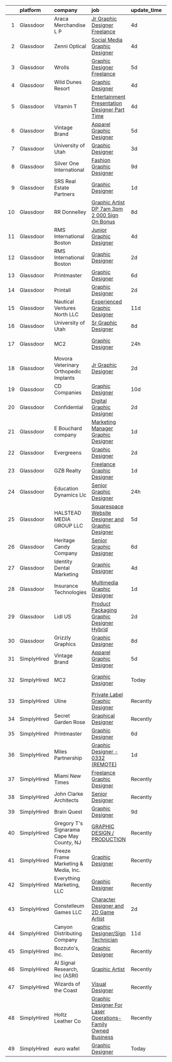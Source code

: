 

|    | platform    | company                                   | job                                                                                                                                                                                                                                                                                                                                                                                                                                                                                                                                                                                                                                                                                                                                                                                                                                                                                                                                                                                                                                                                                                                                         | update_time   | location             |
|---:|:------------|:------------------------------------------|:--------------------------------------------------------------------------------------------------------------------------------------------------------------------------------------------------------------------------------------------------------------------------------------------------------------------------------------------------------------------------------------------------------------------------------------------------------------------------------------------------------------------------------------------------------------------------------------------------------------------------------------------------------------------------------------------------------------------------------------------------------------------------------------------------------------------------------------------------------------------------------------------------------------------------------------------------------------------------------------------------------------------------------------------------------------------------------------------------------------------------------------------|:--------------|:---------------------|
|  1 | Glassdoor   | Araca Merchandise L P                     | [Jr  Graphic Designer   Freelance](https://www.glassdoor.com/partner/jobListing.htm?pos=115&ao=1110586&s=58&guid=00000181c2d338c8b219b754cf1451ba&src=GD_JOB_AD&t=SR&vt=w&ea=1&cs=1_2c835638&cb=1656831031890&jobListingId=1007969224262&cpc=8795CF9063CD573D&jrtk=3-0-1g71d6e7e2hij001-1g71d6e7p2beh000-4f202b68e8795897--6NYlbfkN0C5jinrRu9OFhzXOfMFG0wpnKYKfiIowwwIeRu8MnNJgc43Lf5OFtMVXfVG-wWgMYDgDAzBkjvsXjKsXQ7SrSkLqya4QFyStzmb1_W01uclnUgAK8sxOWNnjIF6s-qGzhS7Kc8xXrWAM7esJsagZJAwRebVVFNtMgVKaja0ngpl7nMb2LUak-EunU9xgPdp0sHKJuslSL5Ntbl7W9A8Z0qNMDmhQQXWP8NZJGHPadIjSOlTLmPVke-NFQW-IyiCx-28geR2Q9aEnMcoFZBXIkZetkCW6d8LkO3vynDcBcdQK0jMWGU797XOc1Da8l0lOH9s4YsTKVx1WggtSNvwu-x86rA4KEdJ3Wez5aac5qvLT9D3KRhnYmDzieeqCa-zUGiR1taM3i7fvkACDuzdaDfI1J4YVj_GnW3p6cc07Zd_y80gShxYyVCNBJrMNL89JlRgaJHBQW1vApK66a8w0SM6JvsGBxklRQq4nlpaxqXHX4MHE91oQApBqZszcgKYtMk%3D)                                                                                                                                                                                                                                                                   | 4d            | Remote               |
|  2 | Glassdoor   | Zenni Optical                             | [Social Media Graphic Designer](https://www.glassdoor.com/partner/jobListing.htm?pos=130&ao=1110586&s=58&guid=00000181c2d338c8b219b754cf1451ba&src=GD_JOB_AD&t=SR&vt=w&cs=1_1e38e60e&cb=1656831031891&jobListingId=1007969230262&cpc=AC285F3A3ECA6BB0&jrtk=3-0-1g71d6e7e2hij001-1g71d6e7p2beh000-ac1deeb57636a81b--6NYlbfkN0D-wagnijxwAeJpKSfKqQ0J9oHqjS3FlIu-AqopM5OplQZzaVhIx9UO4Q8hxVMhGuUIH9154MSzt67s4g3wK9nM8GbxHMKWLwNzZl0K4Dnmf0BecyqHD-M-y1UXpLt_qV-9D7FsIU6Cdfgo9RMGnZUZJaTI__ExEmfPIpNcOE9NpsocCCkS7kWnO4Hgyr6pC-qfAaYGTecflQT2qn7OArbxQChAx8xQ2fafbWwAQAbfnW8uFYJeo6PaNjdoKiStTabVEkvdIKQlPWawAQ9mCrXYS9nc6Ofjk5phFYwd-tpZB44a7o3vmWnCW3lhIlguGjrd2zdpSUDlAjCE2pPXOga4F-Vf3JVRRgSh5nrqhxu05gJ3NQ5XqArJMcoPCsv9wveG6t3bbMMO1Yvea3dOwdWgp9s3WFwg9usLfEsGJRZp9i8hCMNJwvxMPRh-fLq18fxMJL9p9OhZkufMwfKPomip)                                                                                                                                                                                                                                                                                                                         | 4d            | Remote               |
|  3 | Glassdoor   | Wrolls                                    | [Graphic Designer  Freelance ](https://www.glassdoor.com/partner/jobListing.htm?pos=126&ao=1110586&s=58&guid=00000181c2d338c8b219b754cf1451ba&src=GD_JOB_AD&t=SR&vt=w&ea=1&cs=1_1a06f4c4&cb=1656831031891&jobListingId=1007966460569&cpc=0C139D4CAD5A6DB2&jrtk=3-0-1g71d6e7e2hij001-1g71d6e7p2beh000-041ec3a71ec7807b--6NYlbfkN0B-D9-9NFQVGBNdNPNKC6utMsn0MpSYDnBZpXH1dBjhhxFfKCu1Pp5vlKVK-P3_F2jnPn6QJJJN5KHhZ8PKCmg6NVPN9-tVtgVUiGrrU-n9in23sQ6zbgyVlcJRmKKULNjCNxwFH6PPJtV_IJyKgIwXsif3Vb7LYdNIXCJ9j_fqp3uMoQmbofBx34BY6Qy2o2wEEGnquA73jWTaIJLjEqA0EvTB4elYXjvWxEn6mfPyocF2X2ANNqM8c4vPrZ9blPL99GKgOScb_rF2VQPaS-5dbxWs8P2MFL-yi__-d-5WjT1UADCRJHeIf-_V4UmU6aRS8Le4oMKOBoZY71rRIXiBjQ9erKpIagPWvt7pqWoGTswWvUPuoJJms_kvM_dnAR4qDOVVn7I7ZQu7lYPguMlJ8ZnFCoh6IAjzwIz8e7Q_gxMlmoMhrxky4VrPsgfInX7x_rlnWSoOFoAhFbEop80csDnvpQxejwy6zIOifWZ91cKGx_P2wuHF_9PcI5pZLto%3D)                                                                                                                                                                                                                                                                       | 5d            | New York, NY         |
|  4 | Glassdoor   | Wild Dunes Resort                         | [Graphic Designer](https://www.glassdoor.com/partner/jobListing.htm?pos=119&ao=1110586&s=58&guid=00000181c2d338c8b219b754cf1451ba&src=GD_JOB_AD&t=SR&vt=w&ea=1&cs=1_590b4cc2&cb=1656831031890&jobListingId=1007968442287&cpc=FD56AAAF1899B499&jrtk=3-0-1g71d6e7e2hij001-1g71d6e7p2beh000-1d7948a32e06f6fa--6NYlbfkN0ARMfNJ7HLmvTpYSs1xbbLZVt683t93Y1w4e4o12pDjMiNL6hgcHFG3EHKBCQ9ofSx8eS_H4bHuShJaSNQSEh_OhsMRSxv6DnuiwW2faAmDIO4OBejSmTS6B7ziteCFIHNOndEre1hNVJrezqY-msA_KWhcQhD6robCebs4mnvya-sMFM2iIKFFNEq66x1d9-GV4fFQ0b2sxlrargd9pHWULafOSFP4GCUvBrELDg6fKUiu6CHfHWxxqS3GkTkn6t62XyEfIYN9PrwEC-bh35BufYQ1trxb2Cwjhxml6CYbrVnORBIlxS_bxCS6YQv59DoSZNRRKVI3edcOdN-5ca3tGL0mG2jufz_oeewn_ivWULDD9izivfNSGPk5ErWf5hwZ5gH_PcizAFW-gasWNsd7sFRI1SGrFBk8YyaGQnywf2YDQNUglVj-5XNTixD0RTiPSedgNiS3J_BaUlRldaaOpbyP4iWUdX0XzDoxSIe2_RF-CZaPenpqmbUevdA2Pbe3_NaOvXB8OvtCyckXY-Tv)                                                                                                                                                                                                                                                                 | 4d            | Isle of Palms, SC    |
|  5 | Glassdoor   | Vitamin T                                 | [Entertainment Presentation Designer   Part Time](https://www.glassdoor.com/partner/jobListing.htm?pos=109&ao=1110586&s=58&guid=00000181c2d338c8b219b754cf1451ba&src=GD_JOB_AD&t=SR&vt=w&cs=1_e8ddaba9&cb=1656831031888&jobListingId=1007969280188&cpc=F6166180ED45EB11&jrtk=3-0-1g71d6e7e2hij001-1g71d6e7p2beh000-bf7971eaacd2cf3b--6NYlbfkN0DMrcEu7yrtATojKJA7cEzGQ3FdRGWLh0CZQInL4ECGI6k5tN82kdM0OKoro5eXmjrQoKASEFt0XTvfbHrv98IfXC6hOQchGJ1DiHFwZunrctG8Zu8lzkO6Mv8seqeUvVRD-lL57HaNwpd5xmByx-hEcqPoSApCq4RcqOvFlPbGtfO2EXIc8r1ZxSrdgzJcmxKVrQ0L2d8XjXlW89p13XSpNYFpdo3tllDYRdn5Dg_4KXWO1Z7P1Ke-HKT6_ADbnt8jp5Y8bdyGF0zq5EhSQ_Zz0gg92HfNQKqf-tQhVO7m9zbjiOKOIumjkgInPDo79Or3kays9hdW4KZhXqnYhCH_xfQthmTIUcBpkX6T_ch-hhW5E319zM8zc8mTxWDbtA6dPKoE77GQNN93HzMRoZlYr4ki7iF7I4yFDllLtqynNefNDSRmTJtkKbcLfzorwA0HfCWYmOS4DbMNl3UDSHj6P8CGjFYkYGk%3D)                                                                                                                                                                                                                                                                                         | 4d            | Remote               |
|  6 | Glassdoor   | Vintage Brand                             | [Apparel Graphic Designer](https://www.glassdoor.com/partner/jobListing.htm?pos=117&ao=1110586&s=58&guid=00000181c2d338c8b219b754cf1451ba&src=GD_JOB_AD&t=SR&vt=w&ea=1&cs=1_96e1fa25&cb=1656831031890&jobListingId=1007966596963&cpc=47CFDC01B3F81FAC&jrtk=3-0-1g71d6e7e2hij001-1g71d6e7p2beh000-38afed33ba83a072--6NYlbfkN0Cp_WSJKd_Pz82imZmURPbhd3kYBsiZi4lpMLOH6vOlLHXZ4NTKdKhMpodYg_ElUV7cxQWFwLcKdSa0rBgfGTtG9OcXUcYLi8qERdJqGePMQ73YsA5PkjWWSNlxCsMhJwaP9JHe2F1Qtix47jYDXJxKjCDlIfiwhvKHlYhYGpwz40NeK4bEwCyANToXW77uptFndzf8U7cm3vjexZWnDGG7nlNe75jxXnR_RdF_b7dghSPH8qwkdKZ5zYbFSyXj6uxcOjK6VY5ysZwFS1musH337ytY8uO-SknD5QXFgBRYbVijcjR9HtYGu2tp12tEkALSpu1tL7euY3ScCwrnPHQjRc3sDtP63bezvOaHppZUdp79jMxBM5sKh_5hQfL-CZM2PrOsFCKk0gl59xdB1PeQdupeGPKeH-rT99vFUZWzG9Ear8imAB2zFrsn_wJutbcJ-33fWXhJTdPoG6aTZ9dZvOKgkMbslQIWfQA-V3sssRucFFuMZwGcZ3fUwtyi4TE%3D)                                                                                                                                                                                                                                                                           | 5d            | Remote               |
|  7 | Glassdoor   | University of Utah                        | [Graphic Designer](https://www.glassdoor.com/partner/jobListing.htm?pos=110&ao=1110586&s=58&guid=00000181c2d338c8b219b754cf1451ba&src=GD_JOB_AD&t=SR&vt=w&cs=1_8060c44f&cb=1656831031888&jobListingId=1007971287453&cpc=4050D81B60456B41&jrtk=3-0-1g71d6e7e2hij001-1g71d6e7p2beh000-a165ea6452effc6c--6NYlbfkN0CeT8FX21qA8aHoekqZMuZU4Mih5bXiRa2bV6asheKhAhlBOEzVDC23owRBHdf4eGojqX3mqXkyVuSmbNBVOyUdckDkzbMrnzKnZiUrfYyvUXOsT607bmYb-dwJfPLqvM-9bEKJI1ilysBXbnJkOMbz3Y_TS3WiiY4uKX7x-chWFYoctlMW2I7SbxyaRyGDiq37t4c62x1LFNfuGUoSAk5xThkHjSfmICse0wKCyhyH1WdUzPAaSJHaVKKbOqVmj53RZ5jX1WnH2iqD_GUdQ_dd-BQWn5Qo2BS0FpmQyC_AsbK5sSsY2Ak2Fv_XY6M4XKIBWmbOjsM_oPw_vztyjcny-eLmQ8PibC7fT1pr8NjjQBKPaJnItGCXafj3MgVfQd85-3zFMwWywWCU4Ah_5KRqonUCCST1mleXGK_ug63YbeIHlbgVZNpYAoJG1DAIwWiaRcmB-mr3DMa6Umve0TON)                                                                                                                                                                                                                                                                                                                                      | 3d            | Salt Lake City, UT   |
|  8 | Glassdoor   | Silver One International                  | [Fashion   Graphic Designer](https://www.glassdoor.com/partner/jobListing.htm?pos=120&ao=1110586&s=58&guid=00000181c2d338c8b219b754cf1451ba&src=GD_JOB_AD&t=SR&vt=w&ea=1&cs=1_3938d0b8&cb=1656831031890&jobListingId=1007960182730&cpc=9952A63AB06E78AD&jrtk=3-0-1g71d6e7e2hij001-1g71d6e7p2beh000-3a6a9cb12624eae0--6NYlbfkN0CPKkCvCkja5ODHbDGpYljTShcneim2dZY2lAzUYGn0_73bX5U5zSpw1-HyiiWgRcUjDq3i3VUoVJlTgkZDmhvlXX518Sipwod1cTQiTxAsFXCPT7pTeq8s_3FoszeZkZC-JeecFrGFslj4r1eijsPk-JPu5v57Clh1fePcP5cvQ-NvLbo1Pbp2DBilxSzoQAGQ2klhmVYPGu5JORCa_ExN-QFKH6N7fvY0jv-DoRFC-CDouJaO80Mi0oVAUH_8vkI-uvIKkTrYoyksnWTVsae0nDetkAuGrIwwAHSpcke1qynppFu5Dwdl8li46lrViTfxtP-zBIqk97HekioqaYmzZeZXOcflO2WemyOhwGCG6ECPcb9JlAhESTiOI_jidf50u-J9y7KJhWECBp-qigrVsFYGvsRbujzou2Qdv3WfMjGdr3DX_3bH2-wy-b6Vm92NkgXfDkMtu7VimjwexS0RTuVOPYv8cchRwNB2elgWKzFlM2NEkz59o9D5bsHQAny2gZJyPDr-yn-3gSMxE42x)                                                                                                                                                                                                                                                       | 9d            | New York, NY         |
|  9 | Glassdoor   | SRS Real Estate Partners                  | [Graphic Designer](https://www.glassdoor.com/partner/jobListing.htm?pos=108&ao=1110586&s=58&guid=00000181c2d338c8b219b754cf1451ba&src=GD_JOB_AD&t=SR&vt=w&cs=1_07755f12&cb=1656831031888&jobListingId=1007977616614&cpc=723ADC3DFE402989&jrtk=3-0-1g71d6e7e2hij001-1g71d6e7p2beh000-c1dc350f3ee8387a--6NYlbfkN0BHMV8lgCpHIndQeE1Vwli-yfbQgOgfRkypwmneGDEi-39pInpJQ1S6zbMaquZVZg_UViHIGMjBoMShSyfTKNiJ2bb-drr2Hfzl7FkYmvSakC9Pw8zoB5VogRqG3JUFu1NJ2-kggYnsmGMYTRjbGGMUkK8X7nxFWHBIJcRK0w-iMUSoukeUWtbVJ787ZdOv2nnzSynxwCYXbbIAl63cHknJkUfzMaq7rnLG4-CsREtlAiiWhFVoDTpQQGu3zeIp6XNicDrSmJRag3jXBHksf6CZz_tx6oKc8pXZuk4wGc5hwzWByuDaDylW8r0YXvLg8cmFzpygIKCT-GhOB5Mmu_nlLcsPd-ubjsvD8aslpm7PtgP0ONuAEp38lquKcDiHX2wWiXTw2oA-ap8houRzcWPTFhGpIaYH8fPztsjlJe1D3AkJF1ZNDWSDuaIt1R8_mvyio4oQBmc4p8Esr9Dr7A-pjTAbMZb6vF2q2e4plxfO2O5gZijMYD5T0_rRgukDh3ikwQKOkFFR8VIExcS98D093UXcu4roa2obeXq8Hy_1Z6OxAt-8FMTUi58Rc_fl1mA%3D)                                                                                                                                                                                                                        | 1d            | Atlanta, GA          |
| 10 | Glassdoor   | RR Donnelley                              | [Graphic Artist DP 7am   3pm   2 000 Sign On Bonus ](https://www.glassdoor.com/partner/jobListing.htm?pos=121&ao=1110586&s=58&guid=00000181c2d338c8b219b754cf1451ba&src=GD_JOB_AD&t=SR&vt=w&cs=1_8c791d3e&cb=1656831031890&jobListingId=1007962792214&cpc=F4EED0218A761C36&jrtk=3-0-1g71d6e7e2hij001-1g71d6e7p2beh000-1322ae7e52e04e34--6NYlbfkN0DQpuU7UE6yhN46mdqZaAMIaggdPPHg1fhRxyLNKUmHpxxgyMMziLTYg2mRwjzRr9Z72uA79F2RcJJudurGfkhp2JdPLrN5xqaSTgkler9i8PT_RHTVdAkQecjvryKD0CRyJaYM2j8CxpLxwuJY8ayU4RvSGoO2UoGOjzAoQBUmv6Zw86_f-cl572lAVogM1mhPDfwXSVS1JsF190oeEkAjXtKmVqsUMg7XRHj_j6v2nBiYYV2O8XXqys86OCQSU-Vr_0zRvrhQwYQAdPzTy3Eo8j4TdEnDJBFNTunAPM-czmu3djRZGtxrj2N0R-dqHgOmlmix4ZUwabR0Ci-Hb-0iHkmY0eTvqUX2HBrON7mUiCbew5XuQyb3RKxar3fgnUNgWSWGNJcfT738CD044G3dKCB1yb76yWfaaXLcgw8RlV0ZuQLRMCxMw6D7B2McCjpQJiI26nUASg4J6KpgFHfMh2DNtc4If0-RIudGKBMhmmmgEbjj7zHI_WUayG_nErZBGQ3rseuvwqlY0__A3a36vysRDP1oEd0VYlaLLpGyi2lzvCQElSW03nd0zfZ-HuFN19M97D4zDAOL1XjIgnDqZwrfIdLzzkZxE6K3GxO65PETF1TYKRZCPh9Ex4OOdLSOB2vTnzT9REE_bi8ZfzfH)                                                                                                    | 8d            | De Pere, WI          |
| 11 | Glassdoor   | RMS International Boston                  | [Junior Graphic Designer](https://www.glassdoor.com/partner/jobListing.htm?pos=107&ao=1110586&s=58&guid=00000181c2d338c8b219b754cf1451ba&src=GD_JOB_AD&t=SR&vt=w&ea=1&cs=1_f9dad5ec&cb=1656831031889&jobListingId=1007968298202&cpc=B27F49C9D64D6F84&jrtk=3-0-1g71d6e7e2hij001-1g71d6e7p2beh000-8526650b97a9b427--6NYlbfkN0AWUkPSBEGbNETETrr5xut9VE1YrRKN45mYRLi_1p_30kWStHob39bSjBO3i3Lc_r_NcKkVnO_zhwk0v_kUHdFA9MpWa9HzSRSTsm0THGo1RMaq8IIngF08a-5g2U6acn9yEDd5470hEbJ4F704q7qAwHUhKAhilhq6smkadw78PT34f_HVYNAqOybNSXQLtvtnzu6eSbBoV1UCLqnAtjT4jh_KYp2bdKSxQy7UFdcD-TLBubledxnSNaABHVufjy7cmkET6WB-AFduhFqWPBvuKnYb80WDXup8BO1Ar-3gwgX5h9SFNX9XiD35ojOhyakgyaeoxDGA3PM1-AviVeCoCmf6fx5CS4JHlnVV61VVj4ncpwfyODDowRUePw3tr4ZKCuF2U_6yGjeAsXNxTH-5HBbEy0fqjQofvbyWHFgHZO_BkNjpZISx9kCJLJYa7RyvT72fuWcUQhxbmZ0PCtfML_OBSlbxqcQDWwoZ7DrXRB34f5Uy2bRREXL1KJCTxPA8xYOtCOzEiQ%3D%3D)                                                                                                                                                                                                                                                              | 4d            | Andover, MA          |
| 12 | Glassdoor   | RMS International Boston                  | [Graphic Designer](https://www.glassdoor.com/partner/jobListing.htm?pos=122&ao=1110586&s=58&guid=00000181c2d338c8b219b754cf1451ba&src=GD_JOB_AD&t=SR&vt=w&ea=1&cs=1_8ffea570&cb=1656831031891&jobListingId=1007974022037&cpc=5C70DC7FEE0D01B1&jrtk=3-0-1g71d6e7e2hij001-1g71d6e7p2beh000-b4ded0ad6d2ea54a--6NYlbfkN0AWUkPSBEGbNETETrr5xut9VE1YrRKN45mYRLi_1p_30kWStHob39bS9eXwBobFhlyF4FMTrxSeGJK8mzUhEzH1AMRk1u6xL3k8QXpCNOsD9jephBxXdqp4nW_W-gB8WJG9ixJ0QsFTQA_vlMxWx5YrWDem3WDSutLF9wgCv5DhO9LqTRn0mar0x-xsb0wWkj970d8DUmCWn_9beeVFgvxxlbvJYk_gyFPjzAMYnciSAjLxGT1uy7Kt-U9_K2kdyA-p9Zq5141BHuAxFGBy8820Xkp0uwZdTiwb0cDXdIEKgvd0TRNwkYzOnZ1aDPU7LNQARU2sBN6gs0ZSqQEunc0MC0aUcI-OVDZUgA-94BhOOosqCIWQxsEci9UVhtMK05yMCnKTMXG_fMUON34NNaUuiG3Z-OAC5MkYaJ36u2shXDwlvRxSc-sZb80GYtQ8L7iYGIx2I1xuhMo6ARzjGxHQHZFZGyloK_DxvODBwNus-k-fmeKhl5iGc9VW2K5_KKK0NLwm4azkhg%3D%3D)                                                                                                                                                                                                                                                                     | 2d            | Andover, MA          |
| 13 | Glassdoor   | Printmaster                               | [Graphic Designer](https://www.glassdoor.com/partner/jobListing.htm?pos=112&ao=1110586&s=58&guid=00000181c2d338c8b219b754cf1451ba&src=GD_JOB_AD&t=SR&vt=w&ea=1&cs=1_2a9f669e&cb=1656831031889&jobListingId=1007963750432&cpc=45DC3EB807283E85&jrtk=3-0-1g71d6e7e2hij001-1g71d6e7p2beh000-9b8bd9d780b93bcf--6NYlbfkN0ASRcxed9sO92CpqDpUdGpPijgiXYXHBvP2m2p5P2P8xaOk1A7j9e1V8eh_OIARi5Gc-pxcs30LUwqLcXLUZ8NMaPRUq8F5sUzSzx-oDY0lDu5VTKpIp2tgG0bqfrD0r5PUgrJVhCF0ZC-MoNVvGjnIliAhkCmArHXyt-uceP_tkv86aedd3GFDTYqnFgq_8-t2foRoXFQgHvrVg9yauIe1K5LtrOlI4MhUv5lPyFyzP3l7rAbkZ8MRDN9T4o7AAT2-aGTAlBcvdEUhwidqvNVA_nZqU5ZX7MHPo4Co0GY5y-VnzkqUFxLwfFdZRy_hhYoknJNGfOLldW4REl_I7UW0vwSwGGkIMsHWluW4dvNr5r6qZwW_lg2S_sMof3nn0ukXV4mOyIYBuEwtIKEsc_wNIYxNxAQC_ZDDc6N2CasIvbhBi3fn7qUXJYHlReQL3EQX7ZEY6cyJRJDpZwiUXZL5rUD9r6F9syN7YuMBfalMJw%3D%3D)                                                                                                                                                                                                                                                                                                     | 6d            | Norfolk, MA          |
| 14 | Glassdoor   | Printall                                  | [Graphic Designer](https://www.glassdoor.com/partner/jobListing.htm?pos=111&ao=1110586&s=58&guid=00000181c2d338c8b219b754cf1451ba&src=GD_JOB_AD&t=SR&vt=w&ea=1&cs=1_6e928e21&cb=1656831031889&jobListingId=1007972969124&cpc=F5D43257E3E73E36&jrtk=3-0-1g71d6e7e2hij001-1g71d6e7p2beh000-7093cbb528aa3d84--6NYlbfkN0DN7tMMfUbWYuH09Tt9AApeDhCBYI7ek3ADdxAcDdvbmLxGKJ0ow9LgstWnq5AToFLM7HLiIkAEflkXhEX_PWOTKCLFslJrifk3mMXlzI25-4tT2yg3EQy7x0TqpKpx0AcOtPIlQOUyK77WDJqJ0gcCVdx_85ewnETWz8OIbQc9lJMsL7MQLjNwx39JrFyxi0oYmQMZzUApUNZT8rCw3mF_amsNHcLDyO66F8_avYD43mxpJdhN94e9Z4rIc-bIcECAXLRfx05vHfwTeCnwV3SlvwEgBr1kue4GSN1as24f8EdrtpErlVg6G9tjQdyfp3Ok2l1WWheXW2VGq_MrS2nxGXY83EZ0bIC0zUr81RD9KalzWfLZadZpGl93OSNlwM3trqXqPOgFahse8RRxvrPJWW3efRduxlQUN9efDEmKyMdvG8KIjDDgAmfhFOGp0wPT5BM_BxQY0qCDrsGintj_vdFvLRuhBl8Ww97iVBj73LnTdy-jtn_iSk7un6y02A903pKNPClu7x0ntGB6XBS9)                                                                                                                                                                                                                                                                 | 2d            | Richmond, MI         |
| 15 | Glassdoor   | Nautical Ventures North LLC               | [Experienced Graphic Designer](https://www.glassdoor.com/partner/jobListing.htm?pos=128&ao=1110586&s=58&guid=00000181c2d338c8b219b754cf1451ba&src=GD_JOB_AD&t=SR&vt=w&ea=1&cs=1_f1fc4ab6&cb=1656831031891&jobListingId=1007954214738&cpc=9A35C3CDC9AD954F&jrtk=3-0-1g71d6e7e2hij001-1g71d6e7p2beh000-165b9cf866bbfa87--6NYlbfkN0DMBffdpv-bIzkw9JtA31xpUc53xdJro0FPfIzeado0MSRD-y8wI2Hc-u1O9dMx_mohL7HFDE7woslVf5a3D_ijMd9SzdgGA4k2rfbg0gW3XmZWxF_DCceONEMt359JeovXVFX0T4BBND96sfDPR4eELz9Q6SV2rkrxy9pR1UXN8BLldnOOozW0pVMvSfsf7egD__NvUjwHtAdDd5guI3t-rffPvc2_OJqhewy1pxWTMzmSXiRU9xJjW6n2_QWNKbnpMp24yu-lfwWa5UviFGC88Zk5ef-LUgWZhar5Q7Rs9kXN_LHWiQpiHBHy7NA-odeVLLzyXaJavx3cYLZxcKwjpbjvfr-ILD6iclqdyXqHQqNqN-21v1FhVoO1rwTS_5hbCJFP5PvkWhQrid1FfSYfYqxaX2oCVraOssr2lZRlFS_TPrqN64jtayK5tODd8yyAWma6f3rPv8VQHgCtUuzhLOBtRTEvcb1zS9v1YTNTpYdpzf8ulyBtg8UHvgJfwEBDnuFzdwNMR5UW7_2undV2)                                                                                                                                                                                                                                                     | 11d           | Fort Lauderdale, FL  |
| 16 | Glassdoor   | University of Utah                        | [Sr  Graphic Designer](https://www.glassdoor.com/partner/jobListing.htm?pos=118&ao=1110586&s=58&guid=00000181c2d338c8b219b754cf1451ba&src=GD_JOB_AD&t=SR&vt=w&cs=1_854946fb&cb=1656831031890&jobListingId=1007961571118&cpc=3DB599BF2F4828F0&jrtk=3-0-1g71d6e7e2hij001-1g71d6e7p2beh000-afc3bb64af27eadc--6NYlbfkN0CeT8FX21qA8aHoekqZMuZU4Mih5bXiRa2bV6asheKhAhaoLeXTMF9jHbL_UojsfzqzpSHmIs4S45S-29HJSgN8AW0ieo0uTzEy07rGXdMiyDQ0-uNhXp1bBgZ8U8mVOY3YD9WiBHEiWtRotGI5-_ogRUOPYmC2ah_FP9f_pfDImrD9-wvB1wGQJIaiaM-Db0rFiIOe9rDheyevremvG1eEF6lImVcQSu4-oRHQpNFupiqm3y0YyG0oQv869W5XAWGAxnC2qq9zbRNuEom1tNVbqBza5Bb57bUyprvqrPTp6q7ZUwcEyoqYwqrtpO1h025FQnCXCFd7MA4X1kQuySTb1RO3wSQb5E3s7CTtkyYnbSqjVnrT6zRHr2lR8fkfxNBvnqFaIn3CHpgYNjgOlHQbvnKlu4lhq3N0Zdp-nC44t4Lz1YUtAoOziq1OSl7bTsviEzoygM2mkjmyCBaNXOJdcjyRyQBRY7c%3D)                                                                                                                                                                                                                                                                                                                    | 8d            | Salt Lake City, UT   |
| 17 | Glassdoor   | MC2                                       | [Graphic Designer](https://www.glassdoor.com/partner/jobListing.htm?pos=101&ao=1110586&s=58&guid=00000181c2d338c8b219b754cf1451ba&src=GD_JOB_AD&t=SR&vt=w&ea=1&cs=1_9ade7863&cb=1656831031888&jobListingId=1007978766294&cpc=D40AD0479990A0AE&jrtk=3-0-1g71d6e7e2hij001-1g71d6e7p2beh000-da4189d778081901--6NYlbfkN0BY25JCNEkYFG3Lc-JNt4FeV-4fBimzemtbN7ctV5tvqG9Ffwf1mwvarzlhmbQThSZXripNGLkexEWy20qjDmmScdUZeql6GvGepoKp0xQvjXzQxH7ihG9Uxw908Scgza2DTmD9OZnI9qIA02Abv8bp0XbKwnjK9R6b6fgR100RLgvtDqWzxrQEMyNRdAl1ccBpL-pn_DP4zi6m9L7euaWahq_ODRVTsHbwpd-bkIvnqDeRCVpp9zYF0DeUtVp4iiAE_a3v3pWKkGeF6rXLlXv6U3hbTR0rI1gehw-vd44LdTY9hAQulZdai9xL7WPCq9dhY4pxRfzl88nGJ3-1DrW0ppl2q5tqugun29jornp-pnJeBrf1SW6YjDp7TNbwoz1A1_kohB5hAcjJPJp1vgWobbnicU0rEuaM57DmHaUurtPw5WTaNao7XnWTzrsImDBbpNV7uRI2cFG231FGYcDhpVLQOu3runA_Iseb_SqzU4VeVZlwK3JKD9by9CMb3NbGl1m3Hdhn8tVbsTsnyG-692cJLC74uW6thh2ktQn4wbP9dWxlGLVL0Cu5YzppUOmH5MQzWaxuOE3r4Wp3a9b_UEx9NoksekjxAXewRXP_6BgD2jGDxzl2oZ6_ucKvLI59DdUguA50GGMSxR9MvzctCVo16Z1HoM2bx_rIOn-Ve5xYAV9Ab4k0UnamMwQ823zHAseL3Nc7nbage2Gh9EAHxLyoEp9NNGYAtd_UXVVmF__qXhqL3xYwkx-wFToYyZW42ScFo5K1w8bW1IP-7cpg) | 24h           | San Francisco, CA    |
| 18 | Glassdoor   | Movora   Veterinary Orthopedic Implants   | [Jr  Graphic Designer](https://www.glassdoor.com/partner/jobListing.htm?pos=123&ao=1110586&s=58&guid=00000181c2d338c8b219b754cf1451ba&src=GD_JOB_AD&t=SR&vt=w&ea=1&cs=1_7a420d0c&cb=1656831031891&jobListingId=1007973936037&cpc=56C4EA4A1A191A49&jrtk=3-0-1g71d6e7e2hij001-1g71d6e7p2beh000-3f10d34dd0176342--6NYlbfkN0DJqHPb2qqJYAdJnpB7UGOSLJ0mKdWnl2ItX-QcZgWymE_k2FNtN2xzwr1HWuQlorepBekrHkr2iEcU9XznvIgxowy77Rs5cNE4-S_39XbW1kQnBBP8XEwoDupH7u0-F5Yr3d6Y-3J9GWOGhYZWQyUfYscXBydLe0WhU_R39BfJjJ8ErIs1sbVNt3IFj1_svau0a7_QZsRiGWyF9D3ivHndoxG9lYpPhQo9Si4xECN-oBgexsnt2kMsk4TmY-Cbxypk4JwoPWLg_kvF2-K_pDgiXp2M3XECI5GqZo_iKIAcAfoV6_6MjVJzfzyLdAvRVPdF8pW2XG03JQDLgvKgQxqH1ikhYAlyL60BNk2zTLSjA1ahPR9Ry82GGZqyjiOYcRIXxTR_YulxICMHTFr0RQM4QPX_ORKT37FZLkbtckFHc3fT2Mc9sUzAP-Ck26SlmC_mBtHVER78BWyugGw5KKhRHWY1UNRlkAx-eNxPFM11nkh5YQwKCoOVXXB3yPQJXfU%3D)                                                                                                                                                                                                                                                                               | 2d            | Saint Augustine, FL  |
| 19 | Glassdoor   | CD Companies                              | [Graphic Designer](https://www.glassdoor.com/partner/jobListing.htm?pos=102&ao=1110586&s=58&guid=00000181c2d338c8b219b754cf1451ba&src=GD_JOB_AD&t=SR&vt=w&ea=1&cs=1_889be8e2&cb=1656831031888&jobListingId=1007957105106&cpc=E3E19B9092F97F74&jrtk=3-0-1g71d6e7e2hij001-1g71d6e7p2beh000-fb5d04b539d5a345--6NYlbfkN0AjwtdPCPsnuk2OBZ9SqVFGrv29ujtdLf67pK3BiDfERBA9BzMAQAd_giSzN6gylWT1w6ucyMSfVfAQkfUYNV7qZfnSPWTU3kQszloXeOrN_pX6HeojrLh4REYpfBRl8VMhWW1WtSZghkNib7PJCRoRFQHbTcmjl1GWluUUXRAVXjx7sIWCCmSLFGLM78Tc-oRiYDUnTGFd95TUviXo30Z1S5L-KaDFpbi_W8KV0Yj5dxPvfonmd-xXMsGtn74z5wWAo2_S9Md-Lt6ufP94gO_cCVEnU0w0mJDTVUKg-ruhTAAeok0-42fsLOSgRg84-MxuH7h50vPb8I1bgijBak-6HGGsTEshtrPm3s2F0UHr8QK6cNTjCKtLC2pRH76WLHU6sez-gs-0WuD8FvTBVF4Fw2ZBmsw0xRG45a_RueD_wEy2BYCZ8n600F5NExjhtYbHmc-RMmB7bC9b5su9XF00O4TiVQqIHzF5-hM-QyYooOk881aMGkzLKo1VmGa8q_U%3D)                                                                                                                                                                                                                                                                                   | 10d           | Saint Louis, MO      |
| 20 | Glassdoor   | Confidential                              | [Digital Graphic Designer](https://www.glassdoor.com/partner/jobListing.htm?pos=125&ao=1110586&s=58&guid=00000181c2d338c8b219b754cf1451ba&src=GD_JOB_AD&t=SR&vt=w&ea=1&cs=1_af5391e1&cb=1656831031891&jobListingId=1007974093076&cpc=451933188B21919D&jrtk=3-0-1g71d6e7e2hij001-1g71d6e7p2beh000-7eb5b9c1c375ef72--6NYlbfkN0ALlVE48MWrgt2d0mHJVX740zmIEL60xmbxF1imK6ySVLMdwBxdYI_MIp9jRT0hFicOCAET7PSgc_zlWXnMBTb52g7u1GgWsXFq024KZeiGS-haZbCsXXvJ_qalQD9-gxWvcX8g2Yk_qD97Y_WI83o9OZqHsFz0vTryxVXUUwrNWb1IC2IhrUlp9edh1-u2DFM2blxwSjZ_nyP8oBntjofcO1g18W1w0gEMLvgsU3Uwlk0y8D1rob_0cwwyFE0QKQCkRnYs84Q6Rxx8FQsaGcP8DT7OVoaXoS-Uy-8WOrVvdRd9f_g1LXrxORVIlruhYOWdVD8nMNuSypR0IVN_QMqkXsHh4JHahHEuA-_6D1rPDlGXBpEDEzbB-y-AbsZXpqIcdwisWDwX6DUuNjdc3RTKnvNqYyoduos1yUHXGAvJa6iSawqtSNUNkrjjzde5STw-ht9hK4MB5w252I8vuKKuY3n4SrOSAV-IMLPrQqoqfiMhAQURwg9zTTisE1hauf4%3D)                                                                                                                                                                                                                                                                           | 2d            | Fairfax, VA          |
| 21 | Glassdoor   | E Bouchard company                        | [Marketing Manager Graphic Designer](https://www.glassdoor.com/partner/jobListing.htm?pos=114&ao=1110586&s=58&guid=00000181c2d338c8b219b754cf1451ba&src=GD_JOB_AD&t=SR&vt=w&ea=1&cs=1_15a74e97&cb=1656831031890&jobListingId=1007976927308&cpc=0C1A14C72F2C651E&jrtk=3-0-1g71d6e7e2hij001-1g71d6e7p2beh000-c328f5ac557adf53--6NYlbfkN0BxkLIcfe0oqaYINownie861a0BJtkzmJW-WyGv8J0JYIhtfgDOowTGuO6_q2BcB_8vP6NUI87gpRehNw9fmUnDAmmM3_GKHtfYdhMHyQyrGiExRgg1NwnjxmJtODr_yPvYVFEgOyzpP--X156xKwgYP1EcRHtC15djah1QY6bYN1_U4oO8IHE9uhyk6TJTfcaGOZKbDeKWo1mwSfefEFIBrHWG35PxNHSWXENQFTNICyxsiAFZHE0M4hKlLv7m-YPju1AHj8557dcKWGWBSLZ0O0vCpjMbiOL19oPuvhoYys9IlR1Sb9HDnelxNEfrpo2Pt246IilzmZUTzk9Jy4i2VlWdXYFJLNCTVfCfNCNxGf5LDoCxhLpnwQ33JZvRkq798MAaHeFW7FXuj6MzuYEE4GLA-yhKCuDIK18T5fbZQz6iOo7sWHnBUR06OjJZoP1Or71Cg2tx100Uh18odhmAP7AjTASXleLAqNyMoiCUcP9aW3WvPwjy_fQapTUcOFpL36jxQQWq7Q%3D%3D)                                                                                                                                                                                                                                                   | 1d            | Caribou, ME          |
| 22 | Glassdoor   | Evergreens                                | [Graphic Designer](https://www.glassdoor.com/partner/jobListing.htm?pos=105&ao=1110586&s=58&guid=00000181c2d338c8b219b754cf1451ba&src=GD_JOB_AD&t=SR&vt=w&cs=1_0b7aa477&cb=1656831031888&jobListingId=1007974128071&cpc=AD396490361E83B7&jrtk=3-0-1g71d6e7e2hij001-1g71d6e7p2beh000-9ab55fee3937bfdf--6NYlbfkN0CJYS1fJucnlYspwxalzeNL4wj52sfNF4Jm3P4SmeWl7saCf8Hf0dIFNEOPjlW3BaT3wqo3JLV_01GMEK61E3UVLD4QNgMTP0csNi7-Npf2yx8qWkccUt58fPfGiKqPDi4ZYGU0tUT82K2XvWdDa2kcDIXI-qRwdIXUH-_vZuOYbawfqN_MwUlxYfoir09lYCHK1iTXaWQfrHoeODuY_VCgLRwE1TLyaa-V7r0XonOh-h9axUf_VlWlsO2YBfMN5VVJzxX4iqdYktPvBz7Buzh4dkwUw5MqCjGJ2ZKEHJVt2jU3iQznDKp4BYDSYd3NgfWdigzeBuNgE4QALePOgcDFtbnCuC4ASu8x5eW5WssLKTLH6G5E6EeMzV3549mQLYLa1cibhFzGIEBvC4I3bnrxwudbsCiYQAKzfBnTmBo4ow8qc5JM6Ev3Ggps0Mip20oiVU-kNpX6XhDS5420mZ6DWPzqvYYcLrlfWwPDGP2sQw%3D%3D)                                                                                                                                                                                                                                                                                                          | 2d            | Seattle, WA          |
| 23 | Glassdoor   | GZB Realty                                | [Freelance Graphic Designer](https://www.glassdoor.com/partner/jobListing.htm?pos=104&ao=1110586&s=58&guid=00000181c2d338c8b219b754cf1451ba&src=GD_JOB_AD&t=SR&vt=w&ea=1&cs=1_9630ff86&cb=1656831031888&jobListingId=1007977191647&cpc=42BEC95245890617&jrtk=3-0-1g71d6e7e2hij001-1g71d6e7p2beh000-b33fe7b2cb3ba67c--6NYlbfkN0Bo_CM2a8GgFIiw_-9fb5ug3xmG_MFCzpxBl7ntROtVZWPn7y6aQ-3f5FnhNylRHr45KAofWqfhTsiTHDT5JZsvfTt4yinkjqKJkYY-XN69kVERfgnugFPpXohWIrC35JEUMtROLSr9GYW9ozOJFchtsqOPDqNmXS5RR1ZUIZHa3gz4diN4YXDNCpmDLMkSL7T59y94vzlnPjrRvukEN_2cUsK82tN5moDevSGO2GL1qtUDRdQWwc3y2FD9x2PN1K9HUtLxK1RIuPSHfeUf4u2WkJ1Q21p6Jl7NYhoOedkeGMuy-BfUZJBSZR7aFywMZx5aozZ7runvnjk7GYO-g_WrTdHzh1gYm4os5SixLlIopJRCC3DIzIKgdPYt4ftAg4Gc5-cUL9yfxXOUuR75u3WdJpHmxEcbQBC8fRMV5wQkzB_RhUv5wKlo0_y5JJjSbuZpIsyvuGVSrlrO1gZobtoZ-4XdOaN7uYSYWZDd4KqR_pf-EhXKSRssRvOCyPJBI5A%3D)                                                                                                                                                                                                                                                                         | 1d            | Remote               |
| 24 | Glassdoor   | Education Dynamics Llc                    | [Senior Graphic Designer](https://www.glassdoor.com/partner/jobListing.htm?pos=113&ao=1110586&s=58&guid=00000181c2d338c8b219b754cf1451ba&src=GD_JOB_AD&t=SR&vt=w&cs=1_4af2308b&cb=1656831031889&jobListingId=1007978804793&cpc=6BBECBC74F3AC36E&jrtk=3-0-1g71d6e7e2hij001-1g71d6e7p2beh000-0e18b2060813079b--6NYlbfkN0Dtahjid_k1maPR8Uq8ZOfdwDAF0TanZFG__VSd_-sjnf9j5ttr_S3DctbCj1q8FQtjpXdYEUYwacX8I7KkRF4Ucnoi-jciD-JbNP-LbC-H-pFHpq85QZQXUecyyJ7HkbdzG20lXI-mYY6sF2rAMTldy0k6e5gDsLiUE6kJglixL_jQuKRw17K1L5D1DxJyGfACRiQpxNo06r6TCLaspi-wpxWGGn_prfq_t1CE9zEfHnPQE6lv9jt7OyzzFdTqhnDlc2eGzEl6QwErvPD7GEEcyisr2HVZubqNz97lthLvq-xGTKxMQ1DU_SyD_k3gG5IW32IhYkGm_zi2PPbVnscb6QObLqkv-KENv7gjG_UY-1QbaekLNUHCTDgVHolhFf2G_QdAUNKbzdJbGgFk_XY2-_zstK_q8XXC0JOt0fJX9I2xOcaXdKJbOQZnn3nAR6gx4mp2WwzVq4dMTDKGVuFEiEeytcOnAEaVliEQd7OYpV6X4pv04qkhPP260sQlPOjxhM2UGYc91FQ3fPhJ2SENgt6YA_egigN28HI5GgJ-yqlszd9iM7Xt-jTh1j-LoIycYcVrNPw1sNDT9AZLy4Z-pzvtoPzbvsq2K-yredcUuxWxcMkB7ggK)                                                                                                                                                               | 24h           | Remote               |
| 25 | Glassdoor   | HALSTEAD MEDIA GROUP LLC                  | [Squarespace Website Designer and Graphic Designer](https://www.glassdoor.com/partner/jobListing.htm?pos=106&ao=1110586&s=58&guid=00000181c2d338c8b219b754cf1451ba&src=GD_JOB_AD&t=SR&vt=w&cs=1_916453ce&cb=1656831031888&jobListingId=1007966307048&cpc=83BAEFB8A33E57F7&jrtk=3-0-1g71d6e7e2hij001-1g71d6e7p2beh000-ca30fc5e0ab28376--6NYlbfkN0CKpraHHsEcuvJldHh9lYb6MSUQnY31yEhbu34n0Z8zJ5ccbyph3mYao0STJOOR_MMxzYe0fgNlfaElvCklelgZdB5gwIpvaLY1Qi4T8uf6CvazABm_cKHpy9DL9P2sP5u3ezNV6WLHfSIpuQOPRyPAeqVrBsAr8FxE2qp-UvNQ_HOtyXJ3Anjrv0v_RJ9Ix3bbNp4_oCAI4Y3BL_JM0FWH8iWnmmm__elMW0r4yeYlQeqOmmmUMXBDmakHhSKqGCFSEV2imPmvB3yeUreJe9wlGbk3ZLIAsYtgxjWPy7CxATA4AgoFxTVasDB3YXSYlF6XQaJtUr21rNXd0LRdir-4ynSqhWUIRUfPJzm3cYvUXhYwhYygqQcPn_g6Ma70-WvULPl8kbCBik5UdKR3OMcw91oK1aXhKwjP1RU2LuRymg0gI_9cl8e0_ZDPQshd12SSppimCOA4vqu14qA5wxl9)                                                                                                                                                                                                                                                                                                     | 5d            | Remote               |
| 26 | Glassdoor   | Heritage Candy Company                    | [Senior Graphic Designer](https://www.glassdoor.com/partner/jobListing.htm?pos=127&ao=1110586&s=58&guid=00000181c2d338c8b219b754cf1451ba&src=GD_JOB_AD&t=SR&vt=w&ea=1&cs=1_857f706f&cb=1656831031891&jobListingId=1007964090578&cpc=90C4CD7F4113B630&jrtk=3-0-1g71d6e7e2hij001-1g71d6e7p2beh000-b97d91ea7d176770--6NYlbfkN0BBGG9LMNqL16EzDx9S3nKk4b6IwprgSJginr0DZD_oW7ho21L0tWfa4Z5VWA1zqK4fw0xAvLbNYbahfaK19GgLEojv1HftoWxXL_OOUEfeQdYOyQj-6oAaFU2EXUIr7pXKph5bvoA-0g1iD9fCAImEbd2ELW-h8-kH3yjkEWYFq61JGRsARi13ZXDgx1nHqN7KtVulJdSlH3NKtJIYzpf7zBOImnsETQ4Oeuk7uc5E_zgg_gt2pw0i2yhTYAqqqRTXL11lT4h4pusStH5-nAZJYbUedJKAA2WeLhniFPczhcd1KDLnCRa4MQLgKE2G9aP9OO7qyxvJsSrz-lkdjaHWI0oFTrt9xq_cI466zKM_wl0NLanfu_d5Vz_tgaiHuxKMgquHplZw8y79AyNkoaeRVLnNHaR_eEt0gEwDtF3FZL5UniaFfaEpGg8a1a30WtOWQXoBJ-mSU9boNd5Cnx_kXuj1VtEkbzU_nHissz9zaEWIvH2kmSd_-OByoG6GtkWLWyY-UdWG6g%3D%3D)                                                                                                                                                                                                                                                              | 6d            | Monrovia, CA         |
| 27 | Glassdoor   | Identity Dental Marketing                 | [Graphic Designer](https://www.glassdoor.com/partner/jobListing.htm?pos=124&ao=1110586&s=58&guid=00000181c2d338c8b219b754cf1451ba&src=GD_JOB_AD&t=SR&vt=w&ea=1&cs=1_3b50404c&cb=1656831031891&jobListingId=1007969164108&cpc=F41FEAB56D215062&jrtk=3-0-1g71d6e7e2hij001-1g71d6e7p2beh000-30ada088c0fad619--6NYlbfkN0Dr78ut6cohwPRRl2eH2TnUoEDRRoKNJ8Biv-eVx751-KUhonc7jgzxb0dtI1WzXBrd8SZhZ0cvtyTgnFD71LIbX62Z3oom780UIscMk-R-Ts-5eaAuLfu4BID4ixPXDxZt_8n6xHOL6vdQ5zstEp7h3tHVBpsjD6Nij9Lm35ClEPnfzj2MmwHaKDatIrX2XKFYZQIwAD7EKAqVUTq8qWO1XvfEzVbYo8BZRBCVZAahaaEsP_uwtSqmBlFf2SAgI0wghN5Zv3l3mOTaBQoxVTcX3nKpV4nN9yGK60EPWu5Eq5Chpx2qNXzTEgC5NaOMp9QBOaugyx50vIWfVu-daAFNI-N1J9TlStt-8imesfPJ38gWnFywhfy-kk2S4suQ_mS9_lvv85HrvWbW58z6hiCsFR1G9pUAYcyj9jqj11_9OQNDEaS2aqPFgWGi_RYCSyHWwb6eqv2odopVLUSfbSX6CocWMdDlmz04m3Q1iuV82SpYcCafQZxj)                                                                                                                                                                                                                                                                                                 | 4d            | Remote               |
| 28 | Glassdoor   | Insurance Technologies                    | [Multimedia Graphic Designer](https://www.glassdoor.com/partner/jobListing.htm?pos=129&ao=1110586&s=58&guid=00000181c2d338c8b219b754cf1451ba&src=GD_JOB_AD&t=SR&vt=w&ea=1&cs=1_20d9af60&cb=1656831031891&jobListingId=1007977676834&cpc=AC285F3A3ECA6BB0&jrtk=3-0-1g71d6e7e2hij001-1g71d6e7p2beh000-2c7b8d4abc26377e--6NYlbfkN0ChkS3msrSMXyi-T9vJ81R_MG4yGjGHm5mcsBqkm53Nbo6BP1RniuF5s70A03uoNpxTh9RamvnyCZOgEXmDzMtsqoIWya5tH1xe1AD7lE67OPjE3EPPkf35jDBDm4neU5nsyTp2mjsu9ftOyomSBewAX1WkWcSGrRtbPTpxWja0-hwOm4HvVxmXlfxLHS6QEIOc1D0sX7rPko1mRFy5Fv2SP620IgNImAVTMjWLXNvcGxl7xe9ykesQsR1vf_dm4nJ6_qvNXCfMT4PYFvtKzO9nUrLEWTv_Cm7RnfVJqruPclJfNAepfuWNp2nl6Cihb8yKtcBL4AiKmcTMsxMEJP4uWbuI4KI-Y9s9r2QDwh1RsqZL_Fu_6gZ0UT4ltrN02pQvegoJLvM4m29Wo9grfKv-ueuovE1GXWphNAOaMGC1vowI-GEFNXqG9XXtpPSPrQTBIEY8IUEGqSqIdAXTONVj2qqfxkPx89q5UL3tlFA0GOu0tpXQrULHg3pb1RMskstfq1dRLPVwqMvOEHu8YhGq)                                                                                                                                                                                                                                                      | 1d            | Remote               |
| 29 | Glassdoor   | Lidl US                                   | [Product Packaging Graphic Designer  Hybrid ](https://www.glassdoor.com/partner/jobListing.htm?pos=103&ao=1110586&s=58&guid=00000181c2d338c8b219b754cf1451ba&src=GD_JOB_AD&t=SR&vt=w&cs=1_c0b7cdf4&cb=1656831031888&jobListingId=1007974692142&cpc=BBE10130256F0C4D&jrtk=3-0-1g71d6e7e2hij001-1g71d6e7p2beh000-1e928f9d5588ae2e--6NYlbfkN0B7lF4gd9LLEYBrGqWuHscbhgZWYIDZvIdUMuh70svRVlXrsVJWsAe4yv5l_hMWg7lJuCivwX-elAF6Vu_l9NqKnWEA3TVc_9CyH_66oN-1SoumNqe9xvEHR4icXFJweRbENEMAGcYe4unaBbk5_JTBDONxszBuklCBF8dP_Opm1ylGSuPH05avYWlMLIYUQ74AtIReVEO8LyrPzj-BMQQIsZFD-uP-cO0nTaOLut7t43soNLXnihBaXUpEhHcy1LtZYA538ZYYlefil7mjMha-xKobyK23rG3Ovb4enzwJ06AJKr58_dDKzDOs3c5q5W2VDStG5Co78Ener6oTytyyGyUn6iA-9aCGVAhcGcARuxFzvtwML2_3Aqyqjo4QmTMFmv74ILT9jetnhwNzTwrUpqjunq48_ieksjOEJMvyuQ_CunSR3kwEOBgR_rDYzV5TNhHct0xHMT9bx_OQROYxWibbzJWLypQIrK0OMiobyqX8zVGuCqI9oUohQXLZMxkALkAPQeJrzVQCQLsBZJnRNWHdo0XiZjJJ0JjdqQhx2jGVzSsOMWq06thChZpLHGkTNqHkH_BDjlW0irEKzsNZ1JjDmOnWdY0%3D)                                                                                                                                                             | 2d            | Arlington, VA        |
| 30 | Glassdoor   | Grizzly Graphics                          | [Graphic Designer](https://www.glassdoor.com/partner/jobListing.htm?pos=116&ao=1110586&s=58&guid=00000181c2d338c8b219b754cf1451ba&src=GD_JOB_AD&t=SR&vt=w&ea=1&cs=1_5ee57a2c&cb=1656831031890&jobListingId=1007961908810&cpc=72B33A28935558B9&jrtk=3-0-1g71d6e7e2hij001-1g71d6e7p2beh000-e4f642e09143c04e--6NYlbfkN0DLWr0FuvwmpNY589ecXM0wpB-l41nBtAe9mv-PvJGiqR1S1R-I7nY6cm8aBSKmNkWd0zD03E36bLcLRY8WrpMqf2yeIRbRH8VAFaiqy7MI266si3SZRKH5FPnaXaDgaHLJ15O5Bssz2buMUfgsEZSL3WfIZh-g8doR4dsGQkqiHQEUUMGGY6CIiaIjScSRrDVGbG5n9UwhjKXyvjInu-a7dx_QbwNvxdLePRVDq21hFDg0GjcqvZPioD7Mr-qa8qXXVMhhtosIvX0SeBsF4TnEowk8TdDAGRcHzbiMJEmOdaW0mcs09BENIOn3Rg_J4_m5bW1eYKbwWjbsyFR01SIBYyf3oaGIm4lyJ-byTIYe97bkHU5BGjgd_mjD-jUNBbAf9qD37v0bBgnYWT-hv8sbrQw2QleFwMQfGiMqblGIrWwbsJTx7ETzdZGjGSSGmhf_0u8sJaUtlFW4bi4gONNkQaE3FdkdDw0sh92pM5PCzNVb72C9OdNg05FpGmdnd0I%3D)                                                                                                                                                                                                                                                                                   | 8d            | Ogden, UT            |
| 31 | SimplyHired | Vintage Brand                             | [Apparel Graphic Designer](https://www.simplyhired.com/job/dmkWShV3ME7DjhwBxN--sr-X7o-jrj-Syk8dbT6JzLsxY4J4nDbUEQ?q=graphic+designer)                                                                                                                                                                                                                                                                                                                                                                                                                                                                                                                                                                                                                                                                                                                                                                                                                                                                                                                                                                                                       | 5d            | Remote               |
| 32 | SimplyHired | MC2                                       | [Graphic Designer](https://www.simplyhired.com/job/pUloxKxfK3OXWLox65a2mXnwEiED8x7IVInWkuf1gyfAldY21TNkMw?q=graphic+designer)                                                                                                                                                                                                                                                                                                                                                                                                                                                                                                                                                                                                                                                                                                                                                                                                                                                                                                                                                                                                               | Today         | Lithia Springs, GA   |
| 33 | SimplyHired | Uline                                     | [Private Label Graphic Designer](https://www.simplyhired.com/job/gaU7wG-0MokVf1_JRYGiyTzy8gVqJplpjUfErgk8B2FmWrZf0ZLp5Q?q=graphic+designer)                                                                                                                                                                                                                                                                                                                                                                                                                                                                                                                                                                                                                                                                                                                                                                                                                                                                                                                                                                                                 | Recently      | Pleasant Prairie, WI |
| 34 | SimplyHired | Secret Garden Rose                        | [Graphical Designer](https://www.simplyhired.com/job/MBp4tNEkQcaorDspj64t2e3OSWax_qw_Ft7Wm6MF11TZ9H1pWtFm0A?q=graphic+designer)                                                                                                                                                                                                                                                                                                                                                                                                                                                                                                                                                                                                                                                                                                                                                                                                                                                                                                                                                                                                             | Recently      | Remote               |
| 35 | SimplyHired | Printmaster                               | [Graphic Designer](https://www.simplyhired.com/job/yULOxLdDMM-LHhVPJM7UAuhu7tv6JgKEDmwl4zKvS1zhbnv_drF0XA?q=graphic+designer)                                                                                                                                                                                                                                                                                                                                                                                                                                                                                                                                                                                                                                                                                                                                                                                                                                                                                                                                                                                                               | 6d            | Norfolk, MA          |
| 36 | SimplyHired | Miles Partnership                         | [Graphic Designer - 0332 (REMOTE)](https://www.simplyhired.com/job/JAyvoVEE7iXcx9Js9QG_Fe9q5sb3AFsb8zcNbYV7rDY5xcKTOj0Ddg?q=graphic+designer)                                                                                                                                                                                                                                                                                                                                                                                                                                                                                                                                                                                                                                                                                                                                                                                                                                                                                                                                                                                               | 1d            | Florida              |
| 37 | SimplyHired | Miami New Times                           | [Freelance Graphic Designer](https://www.simplyhired.com/job/wi_6HCmnjbq03bVFMEGnM2FDq-V5M1jvoBobHVayAP1yNqjngyPGYA?q=graphic+designer)                                                                                                                                                                                                                                                                                                                                                                                                                                                                                                                                                                                                                                                                                                                                                                                                                                                                                                                                                                                                     | Recently      | Remote               |
| 38 | SimplyHired | John Clarke Architects                    | [Senior Designer](https://www.simplyhired.com/job/MYC91eBeQc2OYt3IeMGWBH6wpnZ8rSAQfasNxR0audAkF-Q56TT7HQ?q=graphic+designer)                                                                                                                                                                                                                                                                                                                                                                                                                                                                                                                                                                                                                                                                                                                                                                                                                                                                                                                                                                                                                | Recently      | Sausalito, CA        |
| 39 | SimplyHired | Brain Quest                               | [Graphic Designer](https://www.simplyhired.com/job/SWE6fNs9pOq5x4rsmN3xx4hWr2mQ0dPmlYIm0wiuQmMwm9PByKOK_Q?q=graphic+designer)                                                                                                                                                                                                                                                                                                                                                                                                                                                                                                                                                                                                                                                                                                                                                                                                                                                                                                                                                                                                               | 9d            | Remote               |
| 40 | SimplyHired | Gregory T's Signarama Cape May County, NJ | [GRAPHIC DESIGN / PRODUCTION](https://www.simplyhired.com/job/XTMvEBYys9c-LDkvwUXWpllQvy5PoeaYQqS5s_0kAfuA9EaUO8dVhw?q=graphic+designer)                                                                                                                                                                                                                                                                                                                                                                                                                                                                                                                                                                                                                                                                                                                                                                                                                                                                                                                                                                                                    | Recently      | Atlantic County, NJ  |
| 41 | SimplyHired | Freeze Frame Marketing & Media, Inc.      | [Graphic Designer](https://www.simplyhired.com/job/BPgdTwugooRMys9iPBPtqSqkTYnjWRedvcmOYpiMi8ru56DCB72w7g?q=graphic+designer)                                                                                                                                                                                                                                                                                                                                                                                                                                                                                                                                                                                                                                                                                                                                                                                                                                                                                                                                                                                                               | Recently      | Remote               |
| 42 | SimplyHired | Everything Marketing, LLC                 | [Graphic Designer](https://www.simplyhired.com/job/LKoJ5OyuLi9fK1uX73Gh9QqdxY0wx8RdJD8D372zKShkxvC-A6kXZw?q=graphic+designer)                                                                                                                                                                                                                                                                                                                                                                                                                                                                                                                                                                                                                                                                                                                                                                                                                                                                                                                                                                                                               | Recently      | Shreveport, LA       |
| 43 | SimplyHired | Constelleum Games LLC                     | [Character Designer and 2D Game Artist](https://www.simplyhired.com/job/TsUSAQlHrmOv0vW87JByTloBpA-rXlEkVxvJUMssJOs-2G0oZ1c6HQ?q=graphic+designer)                                                                                                                                                                                                                                                                                                                                                                                                                                                                                                                                                                                                                                                                                                                                                                                                                                                                                                                                                                                          | 2d            | Remote               |
| 44 | SimplyHired | Canyon Distributing Company               | [Graphic Designer/Sign Technician](https://www.simplyhired.com/job/bKIrbqapAmQZJZ5ektrInriVihsQw_IHUScKep7tDlegbMXwAlm7UQ?q=graphic+designer)                                                                                                                                                                                                                                                                                                                                                                                                                                                                                                                                                                                                                                                                                                                                                                                                                                                                                                                                                                                               | 11d           | Prescott Valley, AZ  |
| 45 | SimplyHired | Bozzuto's, Inc.                           | [Graphic Designer](https://www.simplyhired.com/job/5DDVaCVeiRHd2IRotqHXyK0k5-pJmB6My2rIRQGk8PKIG0XU7h-8Rw?q=graphic+designer)                                                                                                                                                                                                                                                                                                                                                                                                                                                                                                                                                                                                                                                                                                                                                                                                                                                                                                                                                                                                               | Recently      | Cheshire, CT         |
| 46 | SimplyHired | AI Signal Research, Inc (ASRI)            | [Graphic Artist](https://www.simplyhired.com/job/J5Winou99vtasD6QK2yMRWOFM2iJriIJLFmQNf9-aheJx6jGm-vgFA?q=graphic+designer)                                                                                                                                                                                                                                                                                                                                                                                                                                                                                                                                                                                                                                                                                                                                                                                                                                                                                                                                                                                                                 | Recently      | Dahlgren, VA         |
| 47 | SimplyHired | Wizards of the Coast                      | [Visual Designer](https://www.simplyhired.com/job/ELCYjESeDW8VyKiC_jZO8kP-QZZRKQ0SuEe4JWBL_VgEPDMhcOEVKQ?q=graphic+designer)                                                                                                                                                                                                                                                                                                                                                                                                                                                                                                                                                                                                                                                                                                                                                                                                                                                                                                                                                                                                                | Recently      | Renton, WA           |
| 48 | SimplyHired | Holtz Leather Co                          | [Graphic Designer For Laser Operations- Family Owned Business](https://www.simplyhired.com/job/5n19HNHEDWUAIn5uzSpK7Wb51hq7n6uCDTg1JOR3KjKdAtUZSy6jlQ?q=graphic+designer)                                                                                                                                                                                                                                                                                                                                                                                                                                                                                                                                                                                                                                                                                                                                                                                                                                                                                                                                                                   | Recently      | Huntsville, AL       |
| 49 | SimplyHired | euro wafel                                | [Graphic Designer](https://www.simplyhired.com/job/j9oYUwe2VHG7Ax2_jjJrIJuujIV8S11CmzYLsskTiT23j5DJKJeybA?q=graphic+designer)                                                                                                                                                                                                                                                                                                                                                                                                                                                                                                                                                                                                                                                                                                                                                                                                                                                                                                                                                                                                               | Today         | Remote               |